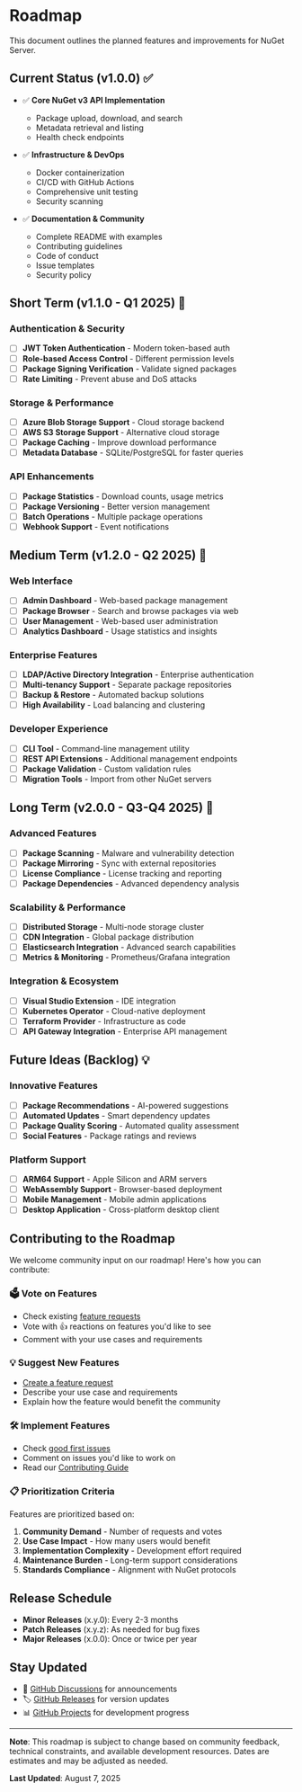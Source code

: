 # Roadmap

This document outlines the planned features and improvements for NuGet Server.

## Current Status (v1.0.0) ✅

- ✅ **Core NuGet v3 API Implementation**
  - Package upload, download, and search
  - Metadata retrieval and listing
  - Health check endpoints

- ✅ **Infrastructure & DevOps**
  - Docker containerization
  - CI/CD with GitHub Actions
  - Comprehensive unit testing
  - Security scanning

- ✅ **Documentation & Community**
  - Complete README with examples
  - Contributing guidelines
  - Code of conduct
  - Issue templates
  - Security policy

## Short Term (v1.1.0 - Q1 2025) 🚀

### Authentication & Security
- [ ] **JWT Token Authentication** - Modern token-based auth
- [ ] **Role-based Access Control** - Different permission levels
- [ ] **Package Signing Verification** - Validate signed packages
- [ ] **Rate Limiting** - Prevent abuse and DoS attacks

### Storage & Performance
- [ ] **Azure Blob Storage Support** - Cloud storage backend
- [ ] **AWS S3 Storage Support** - Alternative cloud storage
- [ ] **Package Caching** - Improve download performance
- [ ] **Metadata Database** - SQLite/PostgreSQL for faster queries

### API Enhancements
- [ ] **Package Statistics** - Download counts, usage metrics
- [ ] **Package Versioning** - Better version management
- [ ] **Batch Operations** - Multiple package operations
- [ ] **Webhook Support** - Event notifications

## Medium Term (v1.2.0 - Q2 2025) 🎯

### Web Interface
- [ ] **Admin Dashboard** - Web-based package management
- [ ] **Package Browser** - Search and browse packages via web
- [ ] **User Management** - Web-based user administration
- [ ] **Analytics Dashboard** - Usage statistics and insights

### Enterprise Features
- [ ] **LDAP/Active Directory Integration** - Enterprise authentication
- [ ] **Multi-tenancy Support** - Separate package repositories
- [ ] **Backup & Restore** - Automated backup solutions
- [ ] **High Availability** - Load balancing and clustering

### Developer Experience
- [ ] **CLI Tool** - Command-line management utility
- [ ] **REST API Extensions** - Additional management endpoints
- [ ] **Package Validation** - Custom validation rules
- [ ] **Migration Tools** - Import from other NuGet servers

## Long Term (v2.0.0 - Q3-Q4 2025) 🌟

### Advanced Features
- [ ] **Package Scanning** - Malware and vulnerability detection
- [ ] **Package Mirroring** - Sync with external repositories
- [ ] **License Compliance** - License tracking and reporting
- [ ] **Package Dependencies** - Advanced dependency analysis

### Scalability & Performance
- [ ] **Distributed Storage** - Multi-node storage cluster
- [ ] **CDN Integration** - Global package distribution
- [ ] **Elasticsearch Integration** - Advanced search capabilities
- [ ] **Metrics & Monitoring** - Prometheus/Grafana integration

### Integration & Ecosystem
- [ ] **Visual Studio Extension** - IDE integration
- [ ] **Kubernetes Operator** - Cloud-native deployment
- [ ] **Terraform Provider** - Infrastructure as code
- [ ] **API Gateway Integration** - Enterprise API management

## Future Ideas (Backlog) 💡

### Innovative Features
- [ ] **Package Recommendations** - AI-powered suggestions
- [ ] **Automated Updates** - Smart dependency updates
- [ ] **Package Quality Scoring** - Automated quality assessment
- [ ] **Social Features** - Package ratings and reviews

### Platform Support
- [ ] **ARM64 Support** - Apple Silicon and ARM servers
- [ ] **WebAssembly Support** - Browser-based deployment
- [ ] **Mobile Management** - Mobile admin applications
- [ ] **Desktop Application** - Cross-platform desktop client

## Contributing to the Roadmap

We welcome community input on our roadmap! Here's how you can contribute:

### 🗳️ Vote on Features
- Check existing [feature requests](https://github.com/GuerthCastro/NuGetServer/issues?q=is%3Aissue+is%3Aopen+label%3Aenhancement)
- Vote with 👍 reactions on features you'd like to see
- Comment with your use cases and requirements

### 💡 Suggest New Features
- [Create a feature request](https://github.com/GuerthCastro/NuGetServer/issues/new?template=feature_request.md)
- Describe your use case and requirements
- Explain how the feature would benefit the community

### 🛠️ Implement Features
- Check [good first issues](https://github.com/GuerthCastro/NuGetServer/issues?q=is%3Aissue+is%3Aopen+label%3A%22good+first+issue%22)
- Comment on issues you'd like to work on
- Read our [Contributing Guide](CONTRIBUTING.md)

### 📋 Prioritization Criteria

Features are prioritized based on:

1. **Community Demand** - Number of requests and votes
2. **Use Case Impact** - How many users would benefit
3. **Implementation Complexity** - Development effort required
4. **Maintenance Burden** - Long-term support considerations
5. **Standards Compliance** - Alignment with NuGet protocols

## Release Schedule

- **Minor Releases** (x.y.0): Every 2-3 months
- **Patch Releases** (x.y.z): As needed for bug fixes
- **Major Releases** (x.0.0): Once or twice per year

## Stay Updated

- 📢 [GitHub Discussions](https://github.com/GuerthCastro/NuGetServer/discussions) for announcements
- 🏷️ [GitHub Releases](https://github.com/GuerthCastro/NuGetServer/releases) for version updates
- 📊 [GitHub Projects](https://github.com/GuerthCastro/NuGetServer/projects) for development progress

---

**Note**: This roadmap is subject to change based on community feedback, technical constraints, and available development resources. Dates are estimates and may be adjusted as needed.

**Last Updated**: August 7, 2025
